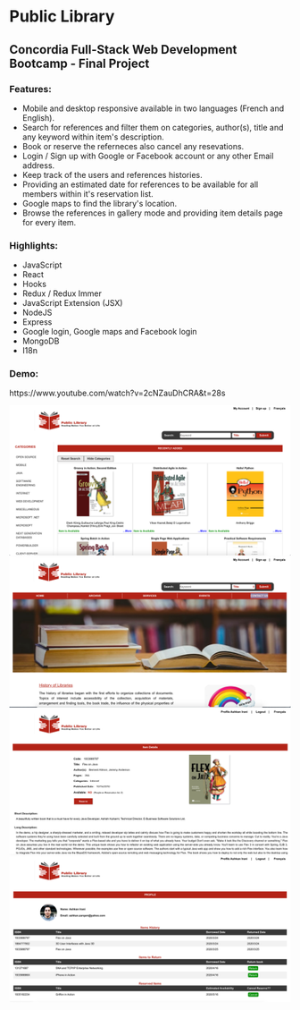<h1> Public Library </h1>
<h2> Concordia Full-Stack Web Development Bootcamp - Final Project</h2>
<h3>Features: </h3>

 <ul>    
   <li> Mobile and desktop responsive available in two languages (French and English).
   <li> Search for references and filter them on categories, author(s), title and any keyword within item's description.</li>
   <li> Book or reserve the referneces also cancel any resevations. </li>
   <li> Login / Sign up with Google or Facebook account or any other Email address.</li>
   <li> Keep track of the users and references histories.</li> 
   <li> Providing an estimated date for references to be available for all members within it's reservation list.</li>
   <li> Google maps to find the library's location.</li>
   <li> Browse the references in gallery mode and providing item details page for every item.</li>  
 </ul>
   
<h3>Highlights: </h3>
 <ul>  
   <li> JavaScript</li>
   <li> React</li>
   <li> Hooks</li>
   <li> Redux / Redux Immer</li>
   <li> JavaScript Extension (JSX) </li>
   <li> NodeJS </li>
   <li> Express </li>
   <li> Google login, Google maps and Facebook login</li> 
   <li> MongoDB</li>
   <li> I18n</li>
 </ul>
   
<h3>Demo: </h3>
   <p>https://www.youtube.com/watch?v=2cNZauDhCRA&t=28s </p>

<img src="./public/images/git-archive.png" alt="archive">
<img src="./public/images/git-home.png" alt="home">
<img src="./public/images/git-item.png" alt="item">
<img src="./public/images/git-profile.png" alt="profile">
